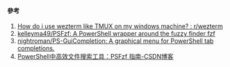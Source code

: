 #### 參考
1. [How do i use wezterm like TMUX on my windows machine? : r/wezterm](https://www.reddit.com/r/wezterm/comments/1d40vap/how_do_i_use_wezterm_like_tmux_on_my_windows/)
2. [kelleyma49/PSFzf: A PowerShell wrapper around the fuzzy finder fzf](https://github.com/kelleyma49/PSFzf)
3. [nightroman/PS-GuiCompletion: A graphical menu for PowerShell tab completions.](https://github.com/nightroman/PS-GuiCompletion)
4. [PowerShell中高效文件搜索工具：PSFzf 指南-CSDN博客](https://blog.csdn.net/gitblog_00781/article/details/141078440)